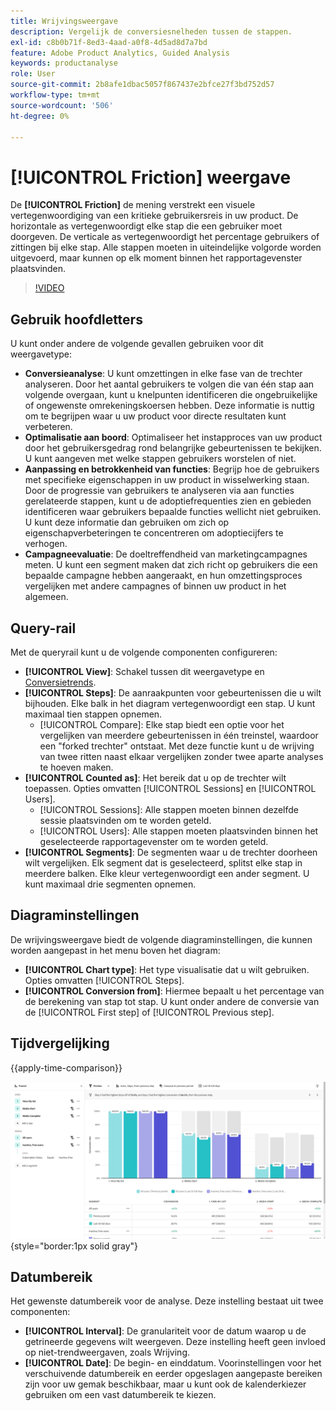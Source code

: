 ```yaml
---
title: Wrijvingsweergave
description: Vergelijk de conversiesnelheden tussen de stappen.
exl-id: c8b0b71f-8ed3-4aad-a0f8-4d5ad8d7a7bd
feature: Adobe Product Analytics, Guided Analysis
keywords: productanalyse
role: User
source-git-commit: 2b8afe1dbac5057f867437e2bfce27f3bd752d57
workflow-type: tm+mt
source-wordcount: '506'
ht-degree: 0%

---
```


# [!UICONTROL Friction] weergave

De **[!UICONTROL Friction]** de mening verstrekt een visuele vertegenwoordiging van een kritieke gebruikersreis in uw product. De horizontale as vertegenwoordigt elke stap die een gebruiker moet doorgeven. De verticale as vertegenwoordigt het percentage gebruikers of zittingen bij elke stap. Alle stappen moeten in uiteindelijke volgorde worden uitgevoerd, maar kunnen op elk moment binnen het rapportagevenster plaatsvinden.

>[!VIDEO](https://video.tv.adobe.com/v/3421663/?learn=on)

## Gebruik hoofdletters

U kunt onder andere de volgende gevallen gebruiken voor dit weergavetype:

* **Conversieanalyse**: U kunt omzettingen in elke fase van de trechter analyseren. Door het aantal gebruikers te volgen die van één stap aan volgende overgaan, kunt u knelpunten identificeren die ongebruikelijke of ongewenste omrekeningskoersen hebben. Deze informatie is nuttig om te begrijpen waar u uw product voor directe resultaten kunt verbeteren.
* **Optimalisatie aan boord**: Optimaliseer het instapproces van uw product door het gebruikersgedrag rond belangrijke gebeurtenissen te bekijken. U kunt aangeven met welke stappen gebruikers worstelen of niet.
* **Aanpassing en betrokkenheid van functies**: Begrijp hoe de gebruikers met specifieke eigenschappen in uw product in wisselwerking staan. Door de progressie van gebruikers te analyseren via aan functies gerelateerde stappen, kunt u de adoptiefrequenties zien en gebieden identificeren waar gebruikers bepaalde functies wellicht niet gebruiken. U kunt deze informatie dan gebruiken om zich op eigenschapverbeteringen te concentreren om adoptiecijfers te verhogen.
* **Campagneevaluatie**: De doeltreffendheid van marketingcampagnes meten. U kunt een segment maken dat zich richt op gebruikers die een bepaalde campagne hebben aangeraakt, en hun omzettingsproces vergelijken met andere campagnes of binnen uw product in het algemeen.

## Query-rail

Met de queryrail kunt u de volgende componenten configureren:

* **[!UICONTROL View]**: Schakel tussen dit weergavetype en [Conversietrends](conversion-trends.md).
* **[!UICONTROL Steps]**: De aanraakpunten voor gebeurtenissen die u wilt bijhouden. Elke balk in het diagram vertegenwoordigt een stap. U kunt maximaal tien stappen opnemen.
   * [!UICONTROL Compare]: Elke stap biedt een optie voor het vergelijken van meerdere gebeurtenissen in één treinstel, waardoor een &quot;forked trechter&quot; ontstaat. Met deze functie kunt u de wrijving van twee ritten naast elkaar vergelijken zonder twee aparte analyses te hoeven maken.
* **[!UICONTROL Counted as]**: Het bereik dat u op de trechter wilt toepassen. Opties omvatten [!UICONTROL Sessions] en [!UICONTROL Users].
   * [!UICONTROL Sessions]: Alle stappen moeten binnen dezelfde sessie plaatsvinden om te worden geteld.
   * [!UICONTROL Users]: Alle stappen moeten plaatsvinden binnen het geselecteerde rapportagevenster om te worden geteld.
* **[!UICONTROL Segments]**: De segmenten waar u de trechter doorheen wilt vergelijken. Elk segment dat is geselecteerd, splitst elke stap in meerdere balken. Elke kleur vertegenwoordigt een ander segment. U kunt maximaal drie segmenten opnemen.

## Diagraminstellingen

De wrijvingsweergave biedt de volgende diagraminstellingen, die kunnen worden aangepast in het menu boven het diagram:

* **[!UICONTROL Chart type]**: Het type visualisatie dat u wilt gebruiken. Opties omvatten [!UICONTROL Steps].
* **[!UICONTROL Conversion from]**: Hiermee bepaalt u het percentage van de berekening van stap tot stap. U kunt onder andere de conversie van de [!UICONTROL First step] of [!UICONTROL Previous step].

## Tijdvergelijking

{{apply-time-comparison}}

![Vergelijking van wrijvingstijd](../assets/friction-compare.png){style="border:1px solid gray"}

## Datumbereik

Het gewenste datumbereik voor de analyse. Deze instelling bestaat uit twee componenten:

* **[!UICONTROL Interval]**: De granulariteit voor de datum waarop u de getrineerde gegevens wilt weergeven. Deze instelling heeft geen invloed op niet-trendweergaven, zoals Wrijving.
* **[!UICONTROL Date]**: De begin- en einddatum. Voorinstellingen voor het verschuivende datumbereik en eerder opgeslagen aangepaste bereiken zijn voor uw gemak beschikbaar, maar u kunt ook de kalenderkiezer gebruiken om een vast datumbereik te kiezen.
